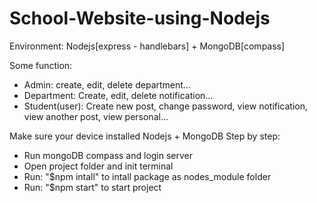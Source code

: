 # School-Website-using-Nodejs

Environment: Nodejs[express - handlebars] + MongoDB[compass]

Some function:
+ Admin: create, edit, delete department...
+ Department: Create, edit, delete notification...
+ Student(user): Create new post, change password, view notification, view another post, view personal...

Make sure your device installed Nodejs + MongoDB
Step by step:
+ Run mongoDB compass and login server
+ Open project folder and init terminal
+ Run: "$npm intall" to intall package as nodes_module folder
+ Run: "$npm start" to start project
